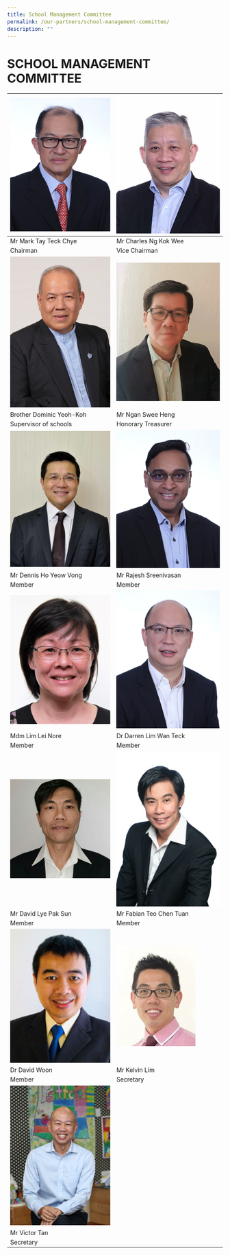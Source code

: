 ```yaml
---
title: School Management Committee
permalink: /our-partners/school-management-committee/
description: ""
---
```

# **SCHOOL MANAGEMENT COMMITTEE**
| ![](/images/Our%20Partners/MARK%20TAY%20TECK%20CHYE.jpg) | ![](/images/Our%20Partners/CHARLES%20NG%20KOK%20WEE.jpg) |
| -------- | -------- | 
|Mr Mark Tay Teck Chye | Mr Charles Ng Kok Wee|
|Chairman                        |Vice Chairman                 |
| ![](/images/Our%20Partners/Bro%20Dominic%20Yeo-Koh%20(2).jpg)| ![](/images/Our%20Partners/Ngan%20Swee%20Heng.jpeg)|
|Brother Dominic Yeoh-Koh |Mr Ngan Swee Heng|
|Supervisor of schools         |Honorary Treasurer|
|![](/images/Our%20Partners/DENNIS%20HO%20YEOW%20VONG.jpg) |![](/images/Our%20Partners/RAJESH%20%20SREENIVASAN.jpg)|
|Mr Dennis Ho Yeow Vong|Mr Rajesh Sreenivasan|
|Member                            |Member|
|![](/images/Our%20Partners/Lim%20Lei%20Nore.jpg)|![](/images/Our%20Partners/LIM%20WAN%20TECK%20DARREN.jpg)|
|Mdm Lim Lei Nore|Dr Darren Lim Wan Teck|
|Member                |Member|
|![](/images/Our%20Partners/MR%20DAVID%20LYE%20PAK%20SUN.jpg)|![](/images/Our%20Partners/MR%20TEO%20CHEN%20TUAN%20FABIAN.jpg)|
|Mr David Lye Pak Sun|Mr Fabian Teo Chen Tuan|
|Member                      |Member|
|![](/images/Our%20Partners/DR%20DAVID%20WOON.jpg)| ![](/images/Our%20Partners/Mr%20Kelvin%20Lim.png)  |
|Dr David Woon| Mr Kelvin Lim  |
|Member           | Secretary|
|![](/images/Victor%20Tan.jpg) |        |
|Mr Victor Tan|                                     |
|Secretary|                                           |